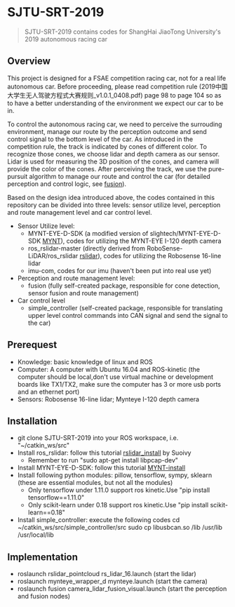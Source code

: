 # SJTU-SRT-2019
> SJTU-SRT-2019 contains codes for ShangHai JiaoTong University's 2019 autonomous racing car 

## Overview 
This project is designed for a FSAE competition racing car, not for a real life autonomous car. Before proceeding, please read competition rule (2019中国大学生无人驾驶方程式大赛规则_v1.0.1_0408.pdf) page 98 to page 104 so as to have a better understanding of the environment we expect our car to be in.

To control the autonomous racing car, we need to perceive the surrouding environment, manage our route by the perception outcome and send control signal to the bottom level of the car. As introduced in the competition rule, the track is indicated by cones of different color. To recognize those cones, we choose lidar and depth camera as our sensor. Lidar is used for measuring the 3D position of the cones, and camera will provide the color of the cones. After perceiving the track, we use the pure-pursuit algorithm to manage our route and control the car (for detailed perception and control logic, see [fusion](https://github.com/CenturyLiu/sjtu-srt-2019-fusion)). 

Based on the design idea introduced above, the codes contained in this repository can be divided into three levels: sensor utilize level, perception and route management level and car control level.
* Sensor Utilize level: 
     * MYNT-EYE-D-SDK (a modified version of slightech/MYNT-EYE-D-SDK [MYNT](https://github.com/slightech/MYNT-EYE-D-SDK)), codes for utilizing the MYNT-EYE I-120 depth camera
     * ros_rslidar-master (directly derived from RoboSense-LiDAR/ros_rslidar [rslidar](https://github.com/RoboSense-LiDAR/ros_rslidar)), codes for utilizing the Robosense 16-line lidar
     * imu-com, codes for our imu (haven't been put into real use yet)
* Perception and route management level:
     * fusion (fully self-created package, responsible for cone detection, sensor fusion and route management)
* Car control level
     * simple_controller (self-created package, responsible for translating upper level control commands into CAN signal and send the signal to the car)
## Prerequest
   * Knowledge: basic knowledge of linux and ROS
   * Computer: A computer with Ubuntu 16.04 and ROS-kinetic (the computer should be local,don't use virtual machine or development boards like TX1/TX2, make sure the computer has 3 or more usb ports and an ethernet port)
   * Sensors: Robosense 16-line lidar; Mynteye I-120 depth camera
## Installation
   * git clone SJTU-SRT-2019 into your ROS workspace, i.e. "~/catkin_ws/src"
   * Install ros_rslidar: follow this tutorial [rslidar_install](https://github.com/Suoivy/ros_rslidar_robosense) by Suoivy
       * Remember to run "sudo apt-get install libpcap-dev"
   * Install MYNT-EYE-D-SDK: follow this tutorial [MYNT-install](https://mynt-eye-d-sdk.readthedocs.io/en/latest/sdk/install_ubuntu_src.html)
   * Install following python modules: pillow, tensorflow, sympy, sklearn (these are essential modules, but not all the modules)
       * Only tensorflow under 1.11.0 support ros kinetic.Use "pip install tensorflow==1.11.0"
       * Only scikit-learn under 0.18 support ros kinetic.Use "pip install scikit-learn==0.18"
   * Install simple_controller: execute the following codes
      cd ~/catkin_ws/src/simple_controller/src
      sudo cp libusbcan.so /lib /usr/lib /usr/local/lib
## Implementation
   * roslaunch rslidar_pointcloud rs_lidar_16.launch (start the lidar)
   * roslaunch mynteye_wrapper_d mynteye.launch (start the camera)
   * roslaunch fusion camera_lidar_fusion_visual.launch (start the perception and fusion nodes)
